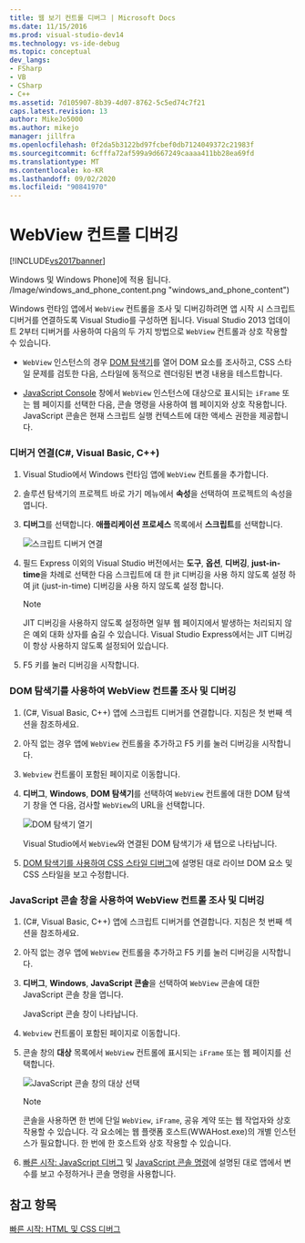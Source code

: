 ```yaml
---
title: 웹 보기 컨트롤 디버그 | Microsoft Docs
ms.date: 11/15/2016
ms.prod: visual-studio-dev14
ms.technology: vs-ide-debug
ms.topic: conceptual
dev_langs:
- FSharp
- VB
- CSharp
- C++
ms.assetid: 7d105907-8b39-4d07-8762-5c5ed74c7f21
caps.latest.revision: 13
author: MikeJo5000
ms.author: mikejo
manager: jillfra
ms.openlocfilehash: 0f2da5b3122bd97fcbef0db7124049372c21983f
ms.sourcegitcommit: 6cfffa72af599a9d667249caaaa411bb28ea69fd
ms.translationtype: MT
ms.contentlocale: ko-KR
ms.lasthandoff: 09/02/2020
ms.locfileid: "90841970"
---
```

# <a name="debug-a-webview-control"></a>WebView 컨트롤 디버깅
[!INCLUDE[vs2017banner](../includes/vs2017banner.md)]

Windows 및 Windows Phone]에 적용 됩니다. /Image/windows_and_phone_content.png "windows_and_phone_content")  
  
 Windows 런타임 앱에서 `WebView` 컨트롤을 조사 및 디버깅하려면 앱 시작 시 스크립트 디버거를 연결하도록 Visual Studio를 구성하면 됩니다. Visual Studio 2013 업데이트 2부터 디버거를 사용하여 다음의 두 가지 방법으로 `WebView` 컨트롤과 상호 작용할 수 있습니다.  
  
- `WebView` 인스턴스의 경우 [DOM 탐색기](../debugger/quickstart-debug-html-and-css.md)를 열어 DOM 요소를 조사하고, CSS 스타일 문제를 검토한 다음, 스타일에 동적으로 렌더링된 변경 내용을 테스트합니다.  
  
- [JavaScript Console](../debugger/javascript-console-commands.md) 창에서 `WebView` 인스턴스에 대상으로 표시되는 `iFrame` 또는 웹 페이지를 선택한 다음, 콘솔 명령을 사용하여 웹 페이지와 상호 작용합니다. JavaScript 콘솔은 현재 스크립트 실행 컨텍스트에 대한 액세스 권한을 제공합니다.  
  
### <a name="attach-the-debugger-c-visual-basic-c"></a>디버거 연결(C#, Visual Basic, C++)  
  
1. Visual Studio에서 Windows 런타임 앱에 `WebView` 컨트롤을 추가합니다.  
  
2. 솔루션 탐색기의 프로젝트 바로 가기 메뉴에서 **속성**을 선택하여 프로젝트의 속성을 엽니다.  
  
3. **디버그**를 선택합니다. **애플리케이션 프로세스** 목록에서 **스크립트**를 선택합니다.  
  
     ![스크립트 디버거 연결](../debugger/media/js-dom-webview-script-debugger.png "JS_DOM_WebView_Script_Debugger")  
  
4. 필드 Express 이외의 Visual Studio 버전에서는 **도구**, **옵션**, **디버깅**, **just-in-time**을 차례로 선택한 다음 스크립트에 대 한 jit 디버깅을 사용 하지 않도록 설정 하 여 jit (just-in-time) 디버깅을 사용 하지 않도록 설정 합니다.  
  
    > [!NOTE]
    > JIT 디버깅을 사용하지 않도록 설정하면 일부 웹 페이지에서 발생하는 처리되지 않은 예외 대화 상자를 숨길 수 있습니다. Visual Studio Express에서는 JIT 디버깅이 항상 사용하지 않도록 설정되어 있습니다.  
  
5. F5 키를 눌러 디버깅을 시작합니다.  
  
### <a name="use-the-dom-explorer-to-inspect-and-debug-a-webview-control"></a>DOM 탐색기를 사용하여 WebView 컨트롤 조사 및 디버깅  
  
1. (C#, Visual Basic, C++) 앱에 스크립트 디버거를 연결합니다. 지침은 첫 번째 섹션을 참조하세요.  
  
2. 아직 없는 경우 앱에 `WebView` 컨트롤을 추가하고 F5 키를 눌러 디버깅을 시작합니다.  
  
3. `Webview` 컨트롤이 포함된 페이지로 이동합니다.  
  
4. **디버그**, **Windows**, **DOM 탐색기**를 선택하여 `WebView` 컨트롤에 대한 DOM 탐색기 창을 연 다음, 검사할 `WebView`의 URL을 선택합니다.  
  
     ![DOM 탐색기 열기](../debugger/media/js-dom-webview.png "JS_DOM_WebView")  
  
     Visual Studio에서 `WebView`와 연결된 DOM 탐색기가 새 탭으로 나타납니다.  
  
5. [DOM 탐색기를 사용하여 CSS 스타일 디버그](../debugger/debug-css-styles-using-dom-explorer.md)에 설명된 대로 라이브 DOM 요소 및 CSS 스타일을 보고 수정합니다.  
  
### <a name="use-the-javascript-console-window-to-inspect-and-debug-a-webview-control"></a>JavaScript 콘솔 창을 사용하여 WebView 컨트롤 조사 및 디버깅  
  
1. (C#, Visual Basic, C++) 앱에 스크립트 디버거를 연결합니다. 지침은 첫 번째 섹션을 참조하세요.  
  
2. 아직 없는 경우 앱에 `WebView` 컨트롤을 추가하고 F5 키를 눌러 디버깅을 시작합니다.  
  
3. **디버그**, **Windows**, **JavaScript 콘솔**을 선택하여 `WebView` 콘솔에 대한 JavaScript 콘솔 창을 엽니다.  
  
     JavaScript 콘솔 창이 나타납니다.  
  
4. `Webview` 컨트롤이 포함된 페이지로 이동합니다.  
  
5. 콘솔 창의 **대상** 목록에서 `WebView` 컨트롤에 표시되는 `iFrame` 또는 웹 페이지를 선택합니다.  
  
     ![JavaScript 콘솔 창의 대상 선택](../debugger/media/js-console-target.png "JS_Console_Target")  
  
    > [!NOTE]
    > 콘솔을 사용하면 한 번에 단일 `WebView`, `iFrame`, 공유 계약 또는 웹 작업자와 상호 작용할 수 있습니다. 각 요소에는 웹 플랫폼 호스트(WWAHost.exe)의 개별 인스턴스가 필요합니다. 한 번에 한 호스트와 상호 작용할 수 있습니다.  
  
6. [빠른 시작: JavaScript 디버그](../debugger/quickstart-debug-javascript-using-the-console.md) 및 [JavaScript 콘솔 명령](../debugger/javascript-console-commands.md)에 설명된 대로 앱에서 변수를 보고 수정하거나 콘솔 명령을 사용합니다.  
  
## <a name="see-also"></a>참고 항목  
 [빠른 시작: HTML 및 CSS 디버그](../debugger/quickstart-debug-html-and-css.md)
